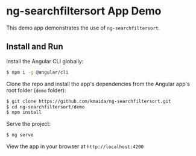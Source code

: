 # ng-searchfiltersort App Demo

This demo app demonstrates the use of `ng-searchfiltersort`.

## Install and Run

Install the Angular CLI globally:

```bash
$ npm i -g @angular/cli
```

Clone the repo and install the app's dependencies from the Angular app's root folder (`demo` folder): 

```bash
$ git clone https://github.com/kmaida/ng-searchfiltersort.git
$ cd ng-searchfiltersort/demo
$ npm install
```

Serve the project:

```bash
$ ng serve
```

View the app in your browser at `http://localhost:4200`
